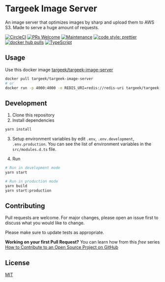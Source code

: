 # Targeek Image Server

An image server that optimizes images by sharp and upload them to AWS S3. Made to serve a huge amount of requests.

[![CircleCI](https://circleci.com/gh/targeek/targeek-image-server.svg?style=svg)](https://circleci.com/gh/targeek/targeek-image-server)
[![PRs Welcome](https://img.shields.io/badge/PRs-welcome-brightgreen.svg?style=flat-square)](http://makeapullrequest.com)
[![Maintenance](https://img.shields.io/badge/Maintained%3F-yes-green.svg)](https://github.com/targeek/targeek-image-server/graphs/commit-activity)
[![code style: prettier](https://img.shields.io/badge/code_style-prettier-ff69b4.svg?style=flat-square)](https://github.com/prettier/prettier)
[![docker hub pulls](https://img.shields.io/docker/pulls/targeek/targeek-image-server.svg)](https://hub.docker.com/r/targeek/targeek-image-server)
[![TypeScript](https://badges.frapsoft.com/typescript/awesome/typescript.png?v=101)](https://github.com/ellerbrock/typescript-badges/)

## Usage

Use this docker image [targeek/targeek-image-server](https://hub.docker.com/r/targeek/targeek-image-server)

```bash
docker pull targeek/targeek-image-server
# or
docker run -p 4000:4000 -e REDIS_URI=redis://redis-uri targeek/targeek-image-server
```

## Development

1. Clone this repository
2. Install dependencies

```bash
yarn install
```

3. Setup environment variables by edit `.env`, `.env.development`, `.env.production`. You can see the list of environment variables in the `src/modules.d.ts` file.

4. Run

```bash
# Run in development mode
yarn start

# Run in production mode
yarn build
yarn start:production
```

## Contributing

Pull requests are welcome. For major changes, please open an issue first to discuss what you would like to change.

Please make sure to update tests as appropriate.

**Working on your first Pull Request?** You can learn how from this _free_ series [How to Contribute to an Open Source Project on GitHub](https://egghead.io/series/how-to-contribute-to-an-open-source-project-on-github)

## License

[MIT](https://choosealicense.com/licenses/mit/)
